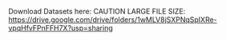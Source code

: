 Download Datasets here: CAUTION LARGE FILE SIZE: https://drive.google.com/drive/folders/1wMLV8jSXPNqSpIXRe-vpqHfvFPnFFH7X?usp=sharing


